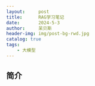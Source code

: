 ```yaml
---
layout:     post
title:      RAG学习笔记
date:       2024-5-3
author:     呆贝斯
header-img: img/post-bg-rwd.jpg
catalog: true
tags:
    - 大模型
---
```

## 简介

